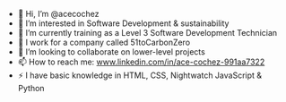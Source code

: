 - 👋 Hi, I’m @acecochez
- 👀 I’m interested in Software Development & sustainability
- 🌱 I’m currently training as a Level 3 Software Development Technician
- 🌳 I work for a company called 51toCarbonZero
- 💞️ I’m looking to collaborate on lower-level projects
- 📫 How to reach me: www.linkedin.com/in/ace-cochez-991aa7322
- ⚡ I have basic knowledge in HTML, CSS, Nightwatch JavaScript & Python

<!---
acecochez/acecochez is a ✨ special ✨ repository because its `README.md` (this file) appears on your GitHub profile.
You can click the Preview link to take a look at your changes.
--->

